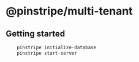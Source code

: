 
# @pinstripe/multi-tenant

## Getting started

```bash
    pinstripe initialize-database
    pinstripe start-server
```

